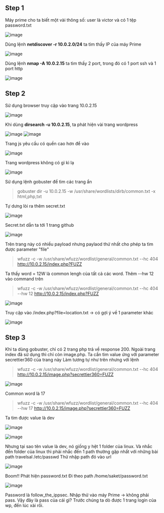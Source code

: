 ## Step 1
Máy prime cho ta biết một vài thông số: user là victor và có 1 tệp password.txt

![image](https://user-images.githubusercontent.com/97771705/223301082-ac55005f-a2a5-4beb-aa2e-0729ac8c54f3.png)

Dùng lệnh **netdiscover -r 10.0.2.0/24** ta tìm thấy IP của máy Prime

![image](https://user-images.githubusercontent.com/97771705/223301622-661a51b0-459b-4cea-b43a-430b263775ff.png)

Dùng lệnh **nmap -A 10.0.2.15** ta tìm thấy 2 port, trong đó có 1 port ssh và 1 port http

![image](https://user-images.githubusercontent.com/97771705/223301935-8330a925-14d7-4542-9df3-160903b3ac54.png)

## Step 2
Sử dụng browser truy cập vào trang 10.0.2.15 

![image](https://user-images.githubusercontent.com/97771705/223302137-31566638-75b5-463d-962a-0c65eac9d32c.png)

Khi dùng **dirsearch -u 10.0.2.15**, ta phát hiện vài trang wordpress

![image](https://user-images.githubusercontent.com/97771705/223303789-a8201541-0554-47e4-a838-0ce8e396db79.png)
![image](https://user-images.githubusercontent.com/97771705/223303964-c09f6ca3-4222-4adf-a259-6abb113d2e8d.png)

Trang js yêu cầu có quền cao hơn để vào

![image](https://user-images.githubusercontent.com/97771705/223304140-816b055c-b2ec-409d-b5fa-55c5cde35615.png)

Trang wordpress không có gì kì lạ

![image](https://user-images.githubusercontent.com/97771705/223304285-fd523af1-c1e2-4078-8a8b-f9049c167612.png)

Sử dụng lệnh gobuster để tìm các trang ẩn 

> gobuster dir -u 10.0.2.15 -w /usr/share/wordlists/dirb/common.txt -x html,php,txt

Tự dưng lòi ra thêm secret.txt

![image](https://user-images.githubusercontent.com/97771705/223306643-3effc41b-3c1a-4613-8b18-5517ce71cb5e.png)

Secret.txt dẫn ta tới 1 trang github

![image](https://user-images.githubusercontent.com/97771705/223306787-f30e75c4-3a4e-4f42-877d-0f61ef08a73c.png)

Trên trang này có nhiều payload nhưng paylaod thứ nhất cho phép ta tìm được parameter "file"

>wfuzz -c -w /usr/share/wfuzz/wordlist/general/common.txt --hc 404 http://10.0.2.15/index.php?FUZZ

Ta thấy word = 12W là common lengh của tất cả các word. Thêm --hw 12 vào command trên

>wfuzz -c -w /usr/share/wfuzz/wordlist/general/common.txt --hc 404 --hw 12 http://10.0.2.15/index.php?FUZZ

![image](https://user-images.githubusercontent.com/97771705/223308523-804f4165-f876-49b4-a74b-821938939d68.png)

Truy cập vào /index.php?file=location.txt -> có gợi ý về 1 parameter khác

![image](https://user-images.githubusercontent.com/97771705/223308777-b2e7fb9f-634c-4d05-b5f0-e6252428003a.png)

## Step 3
Khi ta dùng gobuster, chỉ có 2 trang php trả về response 200. Ngoài trang index đã sử dụng thì chỉ còn image.php. Ta cần tìm value ứng với parameter secrettier360  của trang này
Làm tương tự như trên nhưng với lệnh

>wfuzz -c -w /usr/share/wfuzz/wordlist/general/common.txt --hc 404 http://10.0.2.15/image.php?secrettier360=FUZZ

![image](https://user-images.githubusercontent.com/97771705/223311316-dc739b8c-fd23-4df0-a1db-f511f4396713.png)

Common word là 17

>wfuzz -c -w /usr/share/wfuzz/wordlist/general/common.txt --hc 404 --hw 17 http://10.0.2.15/image.php?secrettier360=FUZZ

Ta tìm được value là dev

![image](https://user-images.githubusercontent.com/97771705/223311427-90a6129f-aaa4-4c23-8584-6efe31057f0c.png)

![image](https://user-images.githubusercontent.com/97771705/223311994-f42cd4d4-1ea1-422f-9ca4-53e106d22a53.png)

Nhưng tại sao tên value là dev, nó giống y hệt 1 folder của linux. Và nhắc đến folder của linux thì phải nhắc đến 1 path thường gặp nhất với những bài path travelsal /etc/passwd
Thử nhập path đó vào url 

![image](https://user-images.githubusercontent.com/97771705/223312437-46a45885-603c-4d67-848e-343b43de138e.png)

Boom!! Phát hiện password.txt
Đi theo path /home/saket/password.txt

![image](https://user-images.githubusercontent.com/97771705/223312884-6e9b3ee3-5c5d-419f-ac28-298ed4833f3c.png)

Password là follow_the_ippsec. Nhập thử vào máy Prime -> không phải pass. Vậy đây là pass của cái gì?
 Trước chúng ta dò được 1 trang login của wp, đến lúc xài rồi.
 
 


